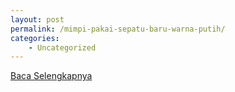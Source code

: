 ```yaml
---
layout: post
permalink: /mimpi-pakai-sepatu-baru-warna-putih/
categories:
    - Uncategorized
---
```


[Baca Selengkapnya](/09)